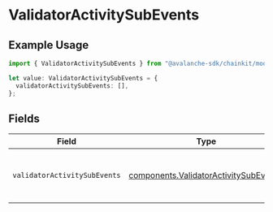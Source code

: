 # ValidatorActivitySubEvents

## Example Usage

```typescript
import { ValidatorActivitySubEvents } from "@avalanche-sdk/chainkit/models/components";

let value: ValidatorActivitySubEvents = {
  validatorActivitySubEvents: [],
};
```

## Fields

| Field                                                                                          | Type                                                                                           | Required                                                                                       | Description                                                                                    |
| ---------------------------------------------------------------------------------------------- | ---------------------------------------------------------------------------------------------- | ---------------------------------------------------------------------------------------------- | ---------------------------------------------------------------------------------------------- |
| `validatorActivitySubEvents`                                                                   | [components.ValidatorActivitySubEvent](../../models/components/validatoractivitysubevent.md)[] | :heavy_check_mark:                                                                             | Array of validator activity sub-event types                                                    |